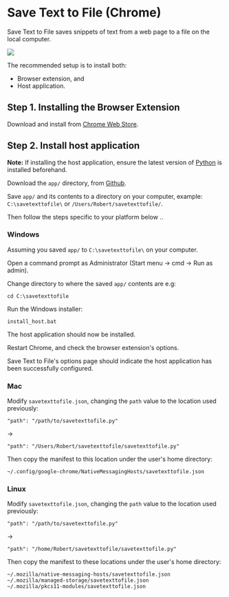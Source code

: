 Save Text to File (Chrome)
==

Save Text to File saves snippets of text from a web page to a file on the local computer.

![](demo.gif)

The recommended setup is to install both:
* Browser extension, and
* Host application.

## Step 1. Installing the Browser Extension

Download and install from [Chrome Web Store](https://chrome.google.com/webstore/detail/save-text-to-file/mkepenkbhepjelljcfiooignmpfgochi).

## Step 2. Install host application

**Note:** If installing the host application, ensure the latest version of [Python](https://www.python.org/downloads/) is installed beforehand.

Download the `app/` directory, from [Github](https://github.com/bobbyrne01/save-text-to-file-chrome/tree/master/app). 

Save `app/` and its contents to a directory on your computer, example: `C:\savetexttofile\` or `/Users/Robert/savetexttofile/`.

Then follow the steps specific to your platform below ..

### Windows

Assuming you saved `app/` to `C:\savetexttofile\` on your computer.

Open a command prompt as Administrator (Start menu -> cmd -> Run as admin).

Change directory to where the saved `app/` contents are e.g:

```
cd C:\savetexttofile
```

Run the Windows installer:
```
install_host.bat
```

The host application should now be installed.

Restart Chrome, and check the browser extension's options.

Save Text to File's options page should indicate the host application has been successfully configured.

### Mac

Modify `savetexttofile.json`, changing the `path` value to the location used previously:
```
"path": "/path/to/savetexttofile.py"
```
->
```
"path": "/Users/Robert/savetexttofile/savetexttofile.py"
```
Then copy the manifest to this location under the user's home directory:
```
~/.config/google-chrome/NativeMessagingHosts/savetexttofile.json
```


### Linux

Modify `savetexttofile.json`, changing the `path` value to the location used previously:
```
"path": "/path/to/savetexttofile.py"
```
->
```
"path": "/home/Robert/savetexttofile/savetexttofile.py"
```
Then copy the manifest to these locations under the user's home directory:
```
~/.mozilla/native-messaging-hosts/savetexttofile.json
~/.mozilla/managed-storage/savetexttofile.json
~/.mozilla/pkcs11-modules/savetexttofile.json
```

